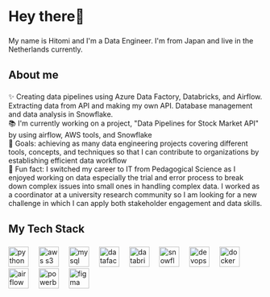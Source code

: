 <h1 align="left">Hey there👋</h1>

###

<p align="left">My name is Hitomi and I'm a Data Engineer. I'm from Japan and live in the Netherlands currently.</p>

###

<h2 align="left">About me</h2>

###

<p align="left">✨ Creating data pipelines using Azure Data Factory, Databricks, and Airflow. Extracting data from API and making my own API. Database management and data analysis in Snowflake.<br>📚 I'm currently working on a project, "Data Pipelines for Stock Market API" by using airflow, AWS tools, and Snowflake<br>🎯 Goals: achieving as many data engineering projects covering different tools, concepts, and techniques so that I can contribute to organizations by establishing efficient data workflow <br>🎲 Fun fact: I switched my career to IT from Pedagogical Science as I enjoyed working on data especially the trial and error process to break down complex issues into small ones in handling complex data. I worked as a coordinator at a university research community so I am looking for a new challenge in which I can apply both stakeholder engagement and data skills.  </p>

###

<h2 align="left">My Tech Stack</h2>

###

<div align="left">
  <img src="https://s3.dualstack.us-east-2.amazonaws.com/pythondotorg-assets/media/files/python-logo-only.svg" height="40" alt="python logo"  />
  <img width="12" />
  <img src="https://upload.wikimedia.org/wikipedia/commons/b/bc/Amazon-S3-Logo.svg" height="40" alt="aws s3 logo"  />
  <img width="12" />
  <img src="https://www.vectorlogo.zone/logos/mysql/mysql-ar21.svg" height="40" alt="mysql logo"  />
  <img width="12" />
  <img src="https://symbols.getvecta.com/stencil_28/27_data-factory.8004c08598.svg" height="40" alt="datafactory logo"  />
  <img width="12" />
  <img src="https://www.vectorlogo.zone/logos/databricks/databricks-ar21.svg" height="40" alt="databricks logo"  />
  <img width="12" />
  <img src="https://www.vectorlogo.zone/logos/snowflake/snowflake-ar21.svg" height="40" alt="snowflake logo"  />
  <img width="12" />
  <img src="https://www.svgrepo.com/download/448271/azure-devops.svg" height="40" alt="devops logo"  />
  <img width="12" />
  <img src="https://www.svgrepo.com/download/448221/docker.svg" height="40" alt="docker logo"  />
  <img width="12" />
  <img src="https://www.svgrepo.com/download/353380/airflow.svg" height="40" alt="airflow logo"  />
  <img width="12" />
  <img src="https://raw.githubusercontent.com/microsoft/PowerBI-Icons/2bf1c982fb24528eee1559a96a25eb534c175cfd/SVG/Power-BI.svg" height="40" alt="powerbi logo"  />
  <img width="12" />
  <img src="https://www.svgrepo.com/download/452202/figma.svg" height="40" alt="figma logo"  />
</div>

###
